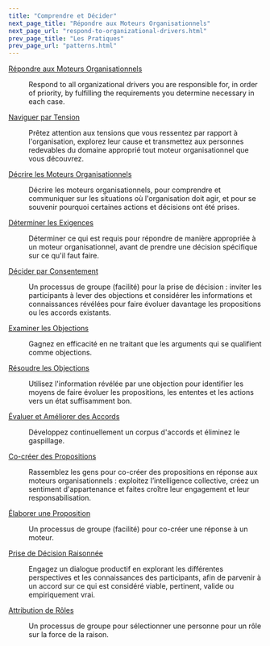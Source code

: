 ```yaml
---
title: "Comprendre et Décider"
next_page_title: "Répondre aux Moteurs Organisationnels"
next_page_url: "respond-to-organizational-drivers.html"
prev_page_title: "Les Pratiques"
prev_page_url: "patterns.html"
---
```



<dl>

  <dt><a href="respond-to-organizational-drivers.html">Répondre aux Moteurs Organisationnels</a></dt>
  <dd><p>Respond to all organizational drivers you are responsible for, in order of priority, by fulfilling the requirements you determine necessary in each case.</p></dd>

  <dt><a href="navigate-via-tension.html">Naviguer par Tension</a></dt>
  <dd><p>Prêtez attention aux tensions que vous ressentez par rapport à l'organisation, explorez leur cause et transmettez aux personnes redevables du domaine approprié tout moteur organisationnel que vous découvrez.</p></dd>

  <dt><a href="describe-organizational-drivers.html">Décrire les Moteurs Organisationnels</a></dt>
  <dd><p>Décrire les moteurs organisationnels, pour comprendre et communiquer sur les situations où l'organisation doit agir, et pour se souvenir pourquoi certaines actions et décisions ont été prises.</p></dd>

  <dt><a href="determine-requirements.html">Déterminer les Exigences</a></dt>
  <dd><p>Déterminer ce qui est requis pour répondre de manière appropriée à un moteur organisationnel, avant de prendre une décision spécifique sur ce qu'il faut faire.</p></dd>

  <dt><a href="consent-decision-making.html">Décider par Consentement</a></dt>
  <dd><p>Un processus de groupe (facilité) pour la prise de décision : inviter les participants à lever des objections et considérer les informations et connaissances révélées pour faire évoluer davantage les propositions ou les accords existants.</p></dd>

  <dt><a href="test-arguments-qualify-as-objections.html">Examiner les Objections</a></dt>
  <dd><p>Gagnez en efficacité en ne traitant que les arguments qui se qualifient comme objections.</p></dd>

  <dt><a href="resolve-objections.html">Résoudre les Objections</a></dt>
  <dd><p>Utilisez l'information révélée par une objection pour identifier les moyens de faire évoluer les propositions, les ententes et les actions vers un état suffisamment bon.</p></dd>

  <dt><a href="evaluate-and-evolve-agreements.html">Évaluer et Améliorer des Accords</a></dt>
  <dd><p>Développez continuellement un corpus d'accords et éliminez le gaspillage.</p></dd>

  <dt><a href="co-create-proposals.html">Co-créer des Propositions</a></dt>
  <dd><p>Rassemblez les gens pour co-créer des propositions en réponse aux moteurs organisationnels : exploitez l’intelligence collective, créez un sentiment d'appartenance et faites croître leur engagement et leur responsabilisation.</p></dd>

  <dt><a href="proposal-forming.html">Élaborer une Proposition</a></dt>
  <dd><p>Un processus de groupe (facilité) pour co-créer une réponse à un moteur.</p></dd>

  <dt><a href="reasoned-decision-making.html">Prise de Décision Raisonnée</a></dt>
  <dd><p>Engagez un dialogue productif en explorant les différentes perspectives et les connaissances des participants, afin de parvenir à un accord sur ce qui est considéré viable, pertinent, valide ou empiriquement vrai.</p></dd>

  <dt><a href="role-selection.html">Attribution de Rôles</a></dt>
  <dd><p>Un processus de groupe pour sélectionner une personne pour un rôle sur la force de la raison.</p></dd>
</dl>
